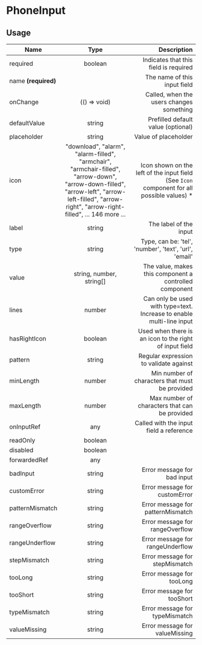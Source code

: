 <!-- 
This is an auto-generated markdown. 
You can change it in "/Users/daniel/Dev/allthings/elements/src/PhoneInput/PhoneInput.tsx" and run build:docs to update this file.
-->
# PhoneInput

## Usage
| Name        | Type           | Description  |
| ----------- |:--------------:| ------------:|
|required|boolean|Indicates that this field is required
|name **(required)**||The name of this input field
|onChange|(() => void)|Called, when the users changes something
|defaultValue|string|Prefilled default value (optional)
|placeholder|string|Value of placeholder
|icon|"download", "alarm", "alarm-filled", "armchair", "armchair-filled", "arrow-down", "arrow-down-filled", "arrow-left", "arrow-left-filled", "arrow-right", "arrow-right-filled", ... 146 more ...|Icon shown on the left of the input field (See `Icon` component for all possible values) *
|label|string|The label of the input
|type|string|Type, can be: 'tel', 'number', 'text', 'url', 'email'
|value|string, number, string[]|The value, makes this component a controlled component
|lines|number|Can only be used with type=text. Increase to enable multi-line input
|hasRightIcon|boolean|Used when there is an icon to the right of input field
|pattern|string|Regular expression to validate against
|minLength|number|Min number of characters that must be provided
|maxLength|number|Max number of characters that can be provided
|onInputRef|any|Called with the input field a reference
|readOnly|boolean|
|disabled|boolean|
|forwardedRef|any|
|badInput|string|Error message for bad input
|customError|string|Error message for customError
|patternMismatch|string|Error message for patternMismatch
|rangeOverflow|string|Error message for rangeOverflow
|rangeUnderflow|string|Error message for rangeUnderflow
|stepMismatch|string|Error message for stepMismatch
|tooLong|string|Error message for tooLong
|tooShort|string|Error message for tooShort
|typeMismatch|string|Error message for typeMismatch
|valueMissing|string|Error message for valueMissing
